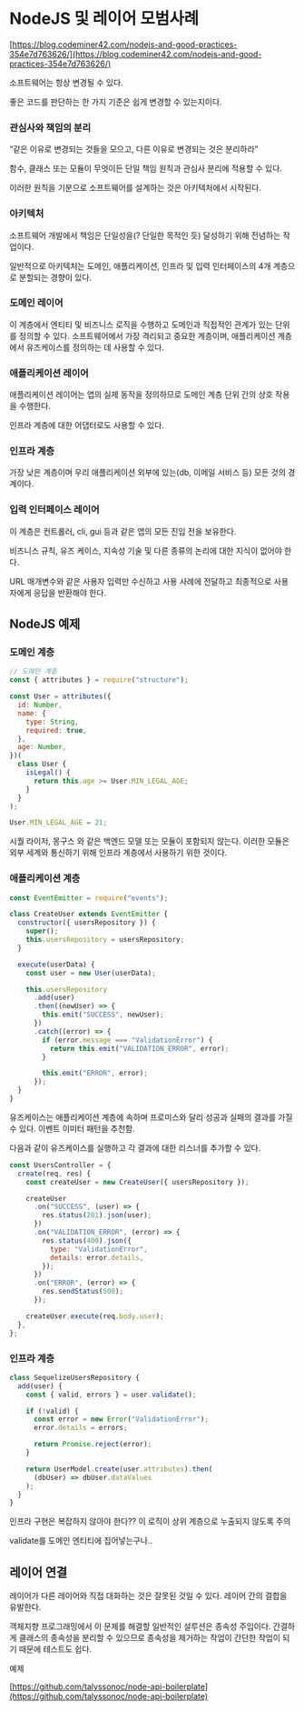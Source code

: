 # NodeJS 및 레이어 모범사례

[https://blog.codeminer42.com/nodejs-and-good-practices-354e7d763626/](https://blog.codeminer42.com/nodejs-and-good-practices-354e7d763626/)

소프트웨어는 항상 변경될 수 있다.

좋은 코드를 판단하는 한 가지 기준은 쉽게 변경할 수 있는지이다.

### 관심사와 책임의 분리

“같은 이유로 변경되는 것들을 모으고, 다른 이유로 변경되는 것은 분리하라”

함수, 클래스 또는 모듈이 무엇이든 단일 책임 원칙과 관심사 분리에 적용할 수 있다.

이러한 원칙을 기분으로 소프트웨어를 설계하는 것은 아키텍처에서 시작된다.

### 아키텍처

소프트웨어 개발에서 책임은 단일성을(? 단일한 목적인 듯) 달성하기 위해 전념하는 작업이다.

일반적으로 아키텍처는 도메인, 애플리케이션, 인프라 및 입력 인터페이스의 4개 계층으로 분할되는 경향이 있다.

### 도메인 레이어

이 계층에서 엔티티 및 비즈니스 로직을 수행하고 도메인과 직접적인 관계가 있는 단위를 정의할 수 있다. 소프트웨어에서 가장 격리되고 중요한 계층이며, 애플리케이션 계층에서 유즈케이스를 정의하는 데 사용할 수 있다.

### 애플리케이션 레이어

애플리케이션 레이어는 앱의 실제 동작을 정의하므로 도메인 계층 단위 간의 상호 작용을 수행한다.

인프라 계층에 대한 어댑터로도 사용할 수 있다.

### 인프라 계층

가장 낮은 계층이며 우리 애플리케이션 외부에 있는(db, 이메일 서비스 등) 모든 것의 경계이다.

### 입력 인터페이스 레이어

이 계층은 컨트롤러, cli, gui 등과 같은 앱의 모든 진입 전을 보유한다.

비즈니스 규칙, 유즈 케이스, 지속성 기술 및 다른 종류의 논리에 대한 지식이 없어야 한다.

URL 매개변수와 같은 사용자 입력만 수신하고 사용 사례에 전달하고 최종적으로 사용자에게 응답을 반환해야 한다.

## NodeJS 예제

### 도메인 계층

```jsx
// 도메인 계층
const { attributes } = require("structure");

const User = attributes({
  id: Number,
  name: {
    type: String,
    required: true,
  },
  age: Number,
})(
  class User {
    isLegal() {
      return this.age >= User.MIN_LEGAL_AGE;
    }
  }
);

User.MIN_LEGAL_AGE = 21;
```

시퀄 라이저, 몽구스 와 같은 백엔드 모델 또는 모듈이 포함되지 않는다. 이러한 모듈은 외부 세계와 통신하기 위해 인프라 계층에서 사용하기 위한 것이다.

### 애플리케이션 계층

```jsx
const EventEmitter = require("events");

class CreateUser extends EventEmitter {
  constructor({ usersRepository }) {
    super();
    this.usersRepository = usersRepository;
  }

  execute(userData) {
    const user = new User(userData);

    this.usersRepository
      .add(user)
      .then((newUser) => {
        this.emit("SUCCESS", newUser);
      })
      .catch((error) => {
        if (error.message === "ValidationError") {
          return this.emit("VALIDATION_ERROR", error);
        }

        this.emit("ERROR", error);
      });
  }
}
```

유즈케이스는 애플리케이션 계층에 속하며 프로미스와 달리 성공과 실패의 결과를 가질 수 있다. 이벤트 이미터 패턴을 추천함.

다음과 같이 유즈케이스를 실행하고 각 결과에 대한 리스너를 추가할 수 있다.

```jsx
const UsersController = {
  create(req, res) {
    const createUser = new CreateUser({ usersRepository });

    createUser
      .on("SUCCESS", (user) => {
        res.status(201).json(user);
      })
      .on("VALIDATION_ERROR", (error) => {
        res.status(400).json({
          type: "ValidationError",
          details: error.details,
        });
      })
      .on("ERROR", (error) => {
        res.sendStatus(500);
      });

    createUser.execute(req.body.user);
  },
};
```

### 인프라 계층

```jsx
class SequelizeUsersRepository {
  add(user) {
    const { valid, errors } = user.validate();

    if (!valid) {
      const error = new Error("ValidationError");
      error.details = errors;

      return Promise.reject(error);
    }

    return UserModel.create(user.attributes).then(
      (dbUser) => dbUser.dataValues
    );
  }
}
```

인프라 구현은 복잡하지 않아야 한다?? 이 로직이 상위 계층으로 누출되지 않도록 주의

validate를 도메인 엔티티에 집어넣는구나..

## 레이어 연결

레이어가 다른 레이어와 직접 대화하는 것은 잘못된 것일 수 있다. 레이어 간의 결합을 유발한다.

객체지향 프로그래밍에서 이 문제를 해결할 일반적인 설루션은 종속성 주입이다. 간결하게 클래스의 종속성을 분리할 수 있으므로 종속성을 제거하는 작업이 간단한 작업이 되기 때문에 테스트도 쉽다.

예제

[https://github.com/talyssonoc/node-api-boilerplate](https://github.com/talyssonoc/node-api-boilerplate)
